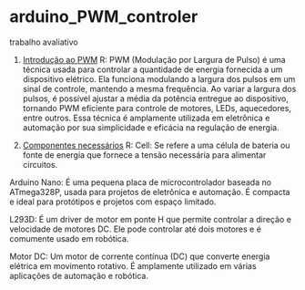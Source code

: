 # arduino_PWM_controler
trabalho avaliativo

1. [Introdução ao PWM](#introdução-ao-pwm)
R: PWM (Modulação por Largura de Pulso) é uma técnica usada para controlar a quantidade de energia fornecida a um dispositivo elétrico. Ela funciona modulando a largura dos pulsos em um sinal de controle, mantendo a mesma frequência. Ao variar a largura dos pulsos, é possível ajustar a média da potência entregue ao dispositivo, tornando PWM eficiente para controle de motores, LEDs, aquecedores, entre outros. Essa técnica é amplamente utilizada em eletrônica e automação por sua simplicidade e eficácia na regulação de energia.

2. [Componentes necessários](#componentes-necessários)
R: Cell: Se refere a uma célula de bateria ou fonte de energia que fornece a tensão necessária para alimentar circuitos.

Arduino Nano: É uma pequena placa de microcontrolador baseada no ATmega328P, usada para projetos de eletrônica e automação. É compacta e ideal para protótipos e projetos com espaço limitado.

L293D: É um driver de motor em ponte H que permite controlar a direção e velocidade de motores DC. Ele pode controlar até dois motores e é comumente usado em robótica.

Motor DC: Um motor de corrente contínua (DC) que converte energia elétrica em movimento rotativo. É amplamente utilizado em várias aplicações de automação e robótica.
